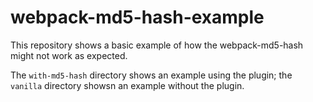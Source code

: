 # webpack-md5-hash-example

This repository shows a basic example of how the webpack-md5-hash might not work as expected.

The `with-md5-hash` directory shows an example using the plugin; the `vanilla` directory showsn an example without the plugin.
